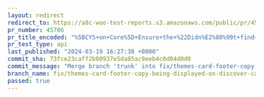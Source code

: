 ```yaml
---
layout: redirect
redirect_to: https://a8c-woo-test-reports.s3.amazonaws.com/public/pr/45706/api/index.html
pr_number: 45706
pr_title_encoded: "%5BCYS+on+Core%5D+Ensure+the+%22Didn%E2%80%99t+find+a+theme+you+like%22+text+is+displayed+exclusively+at+the+bottom+of+the+themes+card"
pr_test_type: api
last_published: "2024-03-19 16:27:38 +0000"
commit_sha: 73fce23caff2b00937e5da85ac9eeb4c0d04d0d0
commit_message: "Merge branch 'trunk' into fix/themes-card-footer-copy-being-displayed…"
branch_name: fix/themes-card-footer-copy-being-displayed-on-discover-card
passed: true
---
```

